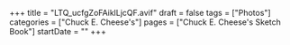 +++
title = "LTQ_ucfgZoFAiklLjcQF.avif"
draft = false
tags = ["Photos"]
categories = ["Chuck E. Cheese's"]
pages = ["Chuck E. Cheese's Sketch Book"]
startDate = ""
+++
